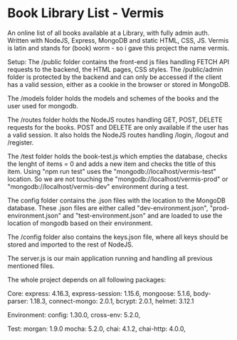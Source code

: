 # Book Library List - Vermis
An online list of all books available at a Library, with fully admin auth. Written with NodeJS, Express, MongoDB and static HTML, CSS, JS.
Vermis is latin and stands for (book) worm - so i gave this project the name vermis.

Setup:
The /public folder contains the front-end js files handling FETCH API requests to the backend, the HTML pages, CSS styles. The /public/admin folder is protected by the backend and can only be accessed if the client has a valid session, either as a cookie in the browser or stored in MongoDB.

The /models folder holds the models and schemes of the books and the user used for mongodb.

The /routes folder holds the NodeJS routes handling GET, POST, DELETE requests for the books. POST and DELETE are only available if the user has a valid session. It also holds the NodeJS routes handling /login, /logout and /register.

The /test folder holds the book-test.js which empties the database, checks the lenght of items = 0 and adds a new item and checks the title of this item. Using "npm run test" uses the  "mongodb://localhost/vermis-test" location. So we are not touching the  "mongodb://localhost/vermis-prod" or  "mongodb://localhost/vermis-dev" environment during a test.

The config folder contains the .json files with the location to the MongoDB database. These .json files are either called "dev-environment.json", "prod-environment.json" and "test-environment.json" and are loaded to use the location of mongodb based on their environment.

The /config folder also contains the keys.json file, where all keys should be stored and imported to the rest of NodeJS.

The server.js is our main application running and handling all previous mentioned files.

The whole project depends on all following packages:

Core:
    express: 4.16.3,
    express-session: 1.15.6,
    mongoose: 5.1.6,
    body-parser: 1.18.3,
    connect-mongo: 2.0.1,
    bcrypt: 2.0.1,
    helmet: 3.12.1 

Environment:
    config: 1.30.0,
    cross-env: 5.2.0,

Test:
    morgan: 1.9.0
    mocha: 5.2.0,
    chai: 4.1.2,
    chai-http: 4.0.0,
